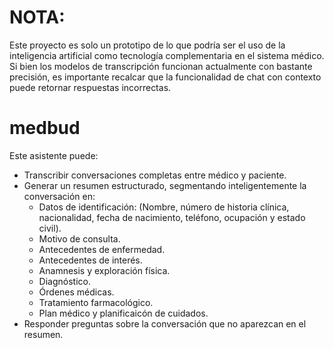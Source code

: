 # NOTA:
Este proyecto es solo un prototipo de lo que podría ser el uso de la inteligencia artificial como tecnología complementaria en el sistema médico. Si bien los modelos de transcripción funcionan actualmente con bastante precisión, es importante recalcar que la funcionalidad de chat con contexto puede retornar respuestas incorrectas.

# medbud
Este asistente puede:
- Transcribir conversaciones completas entre médico y paciente.
- Generar un resumen estructurado, segmentando inteligentemente la conversación en:
    - Datos de identificación:
      (Nombre, número de historia clínica, nacionalidad, fecha de nacimiento, teléfono, ocupación y estado civil).
    - Motivo de consulta.
    - Antecedentes de enfermedad.
    - Antecedentes de interés.
    - Anamnesis y exploración física.
    - Diagnóstico.
    - Órdenes médicas.
    - Tratamiento farmacológico.
    - Plan médico y planificaicón de cuidados.
- Responder preguntas sobre la conversación que no aparezcan en el resumen.
